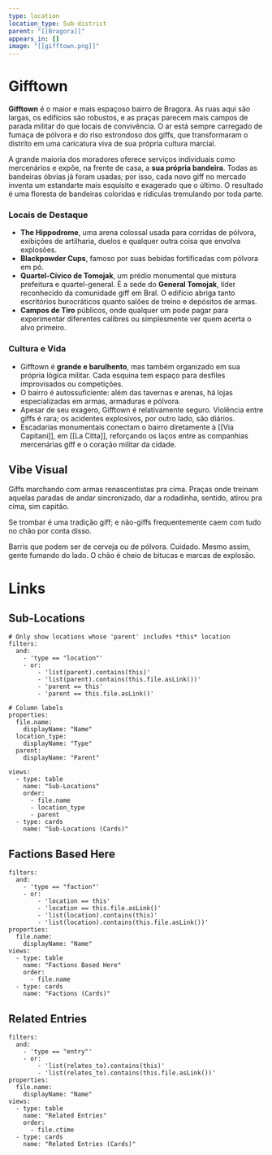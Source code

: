 ```yaml
---
type: location
location_type: Sub-district
parent: "[[Bragora]]"
appears_in: []
image: "[[gifftown.png]]"
---
```

# Gifftown

**Gifftown** é o maior e mais espaçoso bairro de Bragora. As ruas aqui são largas, os edifícios são robustos, e as praças parecem mais campos de parada militar do que locais de convivência. O ar está sempre carregado de fumaça de pólvora e do riso estrondoso dos giffs, que transformaram o distrito em uma caricatura viva de sua própria cultura marcial.  

A grande maioria dos moradores oferece serviços individuais como mercenários e expõe, na frente de casa, a **sua própria bandeira**. Todas as bandeiras óbvias já foram usadas; por isso, cada novo giff no mercado inventa um estandarte mais esquisito e exagerado que o último. O resultado é uma floresta de bandeiras coloridas e ridículas tremulando por toda parte.  

### Locais de Destaque
- **The Hippodrome**, uma arena colossal usada para corridas de pólvora, exibições de artilharia, duelos e qualquer outra coisa que envolva explosões.  
- **Blackpowder Cups**, famoso por suas bebidas fortificadas com pólvora em pó.  
- **Quartel-Cívico de Tomojak**, um prédio monumental que mistura prefeitura e quartel-general. É a sede do **General Tomojak**, líder reconhecido da comunidade giff em Bral. O edifício abriga tanto escritórios burocráticos quanto salões de treino e depósitos de armas.  
- **Campos de Tiro** públicos, onde qualquer um pode pagar para experimentar diferentes calibres ou simplesmente ver quem acerta o alvo primeiro.  

### Cultura e Vida
- Gifftown é **grande e barulhento**, mas também organizado em sua própria lógica militar. Cada esquina tem espaço para desfiles improvisados ou competições.  
- O bairro é autossuficiente: além das tavernas e arenas, há lojas especializadas em armas, armaduras e pólvora.  
- Apesar de seu exagero, Gifftown é relativamente seguro. Violência entre giffs é rara; os acidentes explosivos, por outro lado, são diários.  
- Escadarias monumentais conectam o bairro diretamente à [[Via Capitani]], em [[La Citta]], reforçando os laços entre as companhias mercenárias giff e o coração militar da cidade.

## Vibe Visual
Giffs marchando com armas renascentistas pra cima. Praças onde treinam aquelas paradas de andar sincronizado, dar a rodadinha, sentido, atirou pra cima, sim capitão. 

Se trombar é uma tradição giff; e não-giffs frequentemente caem com tudo no chão por conta disso. 

Barris que podem ser de cerveja ou de pólvora. Cuidado. Mesmo assim, gente fumando do lado. O chão é cheio de bitucas e marcas de explosão.

<!-- DYNAMIC:related-entries -->

# Links

## Sub-Locations
```base
# Only show locations whose 'parent' includes *this* location
filters:
  and:
    - 'type == "location"'
    - or:
        - 'list(parent).contains(this)'
        - 'list(parent).contains(this.file.asLink())'
        - 'parent == this'
        - 'parent == this.file.asLink()'

# Column labels
properties:
  file.name:
    displayName: "Name"
  location_type:
    displayName: "Type"
  parent:
    displayName: "Parent"

views:
  - type: table
    name: "Sub-Locations"
    order:
      - file.name
      - location_type
      - parent
  - type: cards
    name: "Sub-Locations (Cards)"
```

## Factions Based Here
```base
filters:
  and:
    - 'type == "faction"'
    - or:
        - 'location == this'
        - 'location == this.file.asLink()'
        - 'list(location).contains(this)'
        - 'list(location).contains(this.file.asLink())'
properties:
  file.name:
    displayName: "Name"
views:
  - type: table
    name: "Factions Based Here"
    order:
      - file.name
  - type: cards
    name: "Factions (Cards)"
```

## Related Entries
```base
filters:
  and:
    - 'type == "entry"'
    - or:
        - 'list(relates_to).contains(this)'
        - 'list(relates_to).contains(this.file.asLink())'
properties:
  file.name:
    displayName: "Name"
views:
  - type: table
    name: "Related Entries"
    order:
      - file.ctime
  - type: cards
    name: "Related Entries (Cards)"
```

<!-- /DYNAMIC -->
